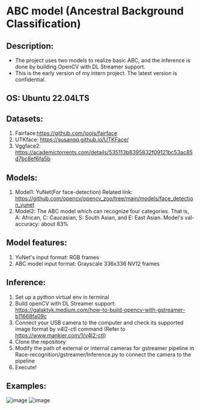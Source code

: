 # ABC model (Ancestral Background Classification)
## Description:
* The project uses two models to realize basic ABC, and the inference is done by building OpenCV with DL Streamer support.
* This is the early version of my intern project. The latest version is confidential.
>
## OS: Ubuntu 22.04LTS
>
## Datasets:
1. Fairface:https://github.com/joojs/fairface
2. UTKface: https://susanqq.github.io/UTKFace/
3. Vggface2: https://academictorrents.com/details/535113b8395832f09121bc53ac85d7bc8ef6fa5b
> 
## Models:
1. Model1: YuNet(For face-detection) Related link: https://github.com/opencv/opencv_zoo/tree/main/models/face_detection_yunet
2. Model2: The ABC model which can recognize four categories. That is, A: African, C: Caucasian, S: South Asian, and E: East Asian. Model's val-accuracy: about 83%
>
## Model features:
1. YuNet's input format: RGB frames
2. ABC model input format: Grayscale 336x336 NV12 frames
## Inference:
1. Set up a python virtual env in terminal 
2. Build openCV with DL Streamer support: https://galaktyk.medium.com/how-to-build-opencv-with-gstreamer-b11668fa09c
3. Connect your USB camera to the computer and check its supported image format by v4l2-ctl command
   (Refer to https://www.mankier.com/1/v4l2-ctl)
4. Clone the repository
5. Modify the path of external or internal cameras for gstreamer pipeline in Race-recognition/gstreamer/Inference.py to connect the camera to the pipeline
6. Execute!
>
## Examples:

![image](https://github.com/henry8248/The_ABC_model/blob/main/demo/Biden.png)
![image](https://github.com/henry8248/The_ABC_model/blob/main/demo/Obama.png)

